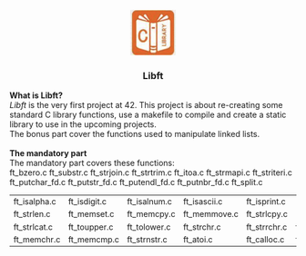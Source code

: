 <br />
<div align="center">
  <a href="https://github.com/djedd1ne/Libft">
    <img src="images/logo.png" alt="Logo" width="80" height="80">
  </a>

  <h3 align="center">Libft</h3>
</div>
<b>What is Libft? </b><br>
<i>Libft</i> is the very first project at 42. This project is about re-creating some standard C library functions, use
a makefile to compile and create a static library to use in the upcoming projects.<br>
The bonus part cover the functions used to manipulate linked lists.
<br><br>
<b>The mandatory part</b><br>
The mandatory part covers these functions:<br>
<table>
<tr><td>ft_isalpha.c</td><td>ft_isdigit.c</td><td>ft_isalnum.c</td><td>ft_isascii.c</td><td>ft_isprint.c</td></tr>
<tr><td>ft_strlen.c</td><td>ft_memset.c</td>ft_bzero.c</td><td>ft_memcpy.c</td><td>ft_memmove.c</td><td>ft_strlcpy.c</td>
<tr><td>ft_strlcat.c</td><td>ft_toupper.c</td><td>ft_tolower.c</td><td>ft_strchr.c</td><td>ft_strrchr.c</td><td>ft_strncmp.c</td></tr>
<tr><td>ft_memchr.c</td><td>ft_memcmp.c</td><td>ft_strnstr.c</td><td>ft_atoi.c</td><td>ft_calloc.c</td><td>ft_strdup.c</td></tr>
ft_substr.c ft_strjoin.c ft_strtrim.c ft_itoa.c ft_strmapi.c ft_striteri.c 
ft_putchar_fd.c ft_putstr_fd.c ft_putendl_fd.c ft_putnbr_fd.c ft_split.c
</table>
